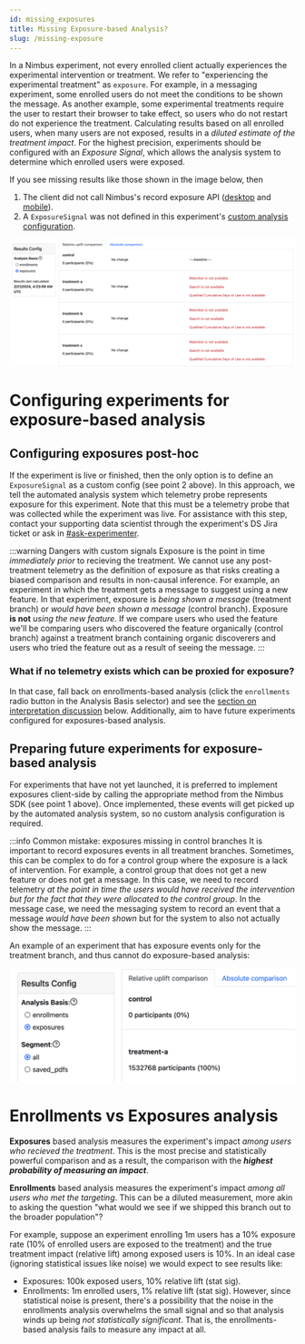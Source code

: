 ```yaml
---
id: missing_exposures
title: Missing Exposure-based Analysis?
slug: /missing-exposure
---
```


In a Nimbus experiment, not every enrolled client actually experiences the experimental intervention or treatment. We refer to "experiencing the experimental treatment" as `exposure`. For example, in a messaging experiment, some enrolled users do not meet the conditions to be shown the message. As another example, some experimental treatments require the user to restart their browser to take effect, so users who do not restart do not experience the treatment. Calculating results based on all enrolled users, when many users are not exposed, results in a _diluted estimate of the treatment impact_. For the highest precision, experiments should be configured with an _Exposure Signal_, which allows the analysis system to determine which enrolled users were exposed.

If you see missing results like those shown in the image below, then

1. The client did not call Nimbus's record exposure API ([desktop](../../getting-started/engineers/desktop-feature-api.mdx#recordexposureevent) and [mobile](../../deep-dives/specifications/fml/fml-spec.mdx#recording-exposure)).
2. A `ExposureSignal` was not defined in this experiment's [custom analysis configuration](../jetstream/configuration.md#defining-exposure-signals).

![An image of the Nimbus UI showing results when exposures are missing. The results show zero clients enrolled and that the system is unable to calculate results](../../../static/img/deep-dives/missing_exposures_analysis.png)

# Configuring experiments for exposure-based analysis

## Configuring exposures post-hoc

If the experiment is live or finished, then the only option is to define an `ExposureSignal` as a custom config (see point 2 above). In this approach, we tell the automated analysis system which telemetry probe represents exposure for this experiment. Note that this must be a telemetry probe that was collected while the experiment was live. For assistance with this step, contact your supporting data scientist through the experiment's DS Jira ticket or ask in [#ask-experimenter](https://mozilla.slack.com/archives/CF94YGE03).

:::warning Dangers with custom signals
Exposure is the point in time _immediately prior_ to recieving the treatment. We cannot use any post-treatment telemetry as the definition of exposure as that risks creating a biased comparison and results in non-causal inference. For example, an experiment in which the treatment gets a message to suggest using a new feature. In that experiment, exposure is _being shown a message_ (treatment branch) or _would have been shown a message_ (control branch). Exposure **is not** _using the new feature_. If we compare users who used the feature we'll be comparing users who discovered the feature organically (control branch) against a treatment branch containing organic discoverers and users who tried the feature out as a result of seeing the message.
:::

### What if no telemetry exists which can be proxied for exposure?

In that case, fall back on enrollments-based analysis (click the `enrollments` radio button in the Analysis Basis selector) and see the [section on interpretation discussion](#enrollments-vs-exposures-analysis) below. Additionally, aim to have future experiments configured for exposures-based analysis.

## Preparing future experiments for exposure-based analysis

For experiments that have not yet launched, it is preferred to implement exposures client-side by calling the appropriate method from the Nimbus SDK (see point 1 above). Once implemented, these events will get picked up by the automated analysis system, so no custom analysis configuration is required.

:::info Common mistake: exposures missing in control branches
It is important to record exposures events in all treatment branches. Sometimes, this can be complex to do for a control group where the exposure is a lack of intervention. For example, a control group that does not get a new feature or does not get a message. In this case, we need to record telemetry _at the point in time the users would have received the intervention but for the fact that they were allocated to the control group_. In the message case, we need the messaging system to record an event that a message _would have been shown_ but for the system to also not actually show the message.
:::

An example of an experiment that has exposure events only for the treatment branch, and thus cannot do exposure-based analysis:

![Missing exposures in the control branch](../../../static/img/deep-dives/missing_exposures_control_branch.png)

# Enrollments vs Exposures analysis

**Exposures** based analysis measures the experiment's impact _among users who recieved the treatment_. This is the most precise and statistically powerful comparison and as a result, the comparison with the _**highest probability of measuring an impact**_.

**Enrollments** based analysis measures the experiment's impact _among all users who met the targeting_. This can be a diluted measurement, more akin to asking the question "what would we see if we shipped this branch out to the broader population"?

For example, suppose an experiment enrolling 1m users has a 10% exposure rate (10% of enrolled users are exposed to the treatment) and the true treatment impact (relative lift) among exposed users is 10%. In an ideal case (ignoring statistical issues like noise) we would expect to see results like:

- Exposures: 100k exposed users, 10% relative lift (stat sig).
- Enrollments: 1m enrolled users, 1% relative lift (stat sig).
  However, since statistical noise is present, there's a possibility that the noise in the enrollments analysis overwhelms the small signal and so that analysis winds up being _not statistically significant_. That is, the enrollments-based analysis fails to measure any impact at all.
